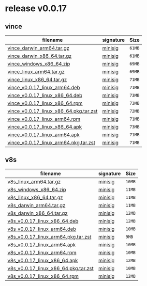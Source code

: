 # release v0.0.17
##  vince
|     filename  |  signature | Size |
| --------------| ----------- | -----|
| [vince_darwin_arm64.tar.gz](https://github.com/vinceanalytics/vince/releases/download/v0.0.17/vince_darwin_arm64.tar.gz) | [minisig](https://github.com/vinceanalytics/vince/releases/download/v0.0.17/vince_darwin_arm64.tar.gz.minisig) | `61MB` |
| [vince_darwin_x86_64.tar.gz](https://github.com/vinceanalytics/vince/releases/download/v0.0.17/vince_darwin_x86_64.tar.gz) | [minisig](https://github.com/vinceanalytics/vince/releases/download/v0.0.17/vince_darwin_x86_64.tar.gz.minisig) | `61MB` |
| [vince_windows_x86_64.zip](https://github.com/vinceanalytics/vince/releases/download/v0.0.17/vince_windows_x86_64.zip) | [minisig](https://github.com/vinceanalytics/vince/releases/download/v0.0.17/vince_windows_x86_64.zip.minisig) | `69MB` |
| [vince_linux_arm64.tar.gz](https://github.com/vinceanalytics/vince/releases/download/v0.0.17/vince_linux_arm64.tar.gz) | [minisig](https://github.com/vinceanalytics/vince/releases/download/v0.0.17/vince_linux_arm64.tar.gz.minisig) | `69MB` |
| [vince_linux_x86_64.tar.gz](https://github.com/vinceanalytics/vince/releases/download/v0.0.17/vince_linux_x86_64.tar.gz) | [minisig](https://github.com/vinceanalytics/vince/releases/download/v0.0.17/vince_linux_x86_64.tar.gz.minisig) | `71MB` |
| [vince_v0.0.17_linux_arm64.deb](https://github.com/vinceanalytics/vince/releases/download/v0.0.17/vince_v0.0.17_linux_arm64.deb) | [minisig](https://github.com/vinceanalytics/vince/releases/download/v0.0.17/vince_v0.0.17_linux_arm64.deb.minisig) | `71MB` |
| [vince_v0.0.17_linux_x86_64.deb](https://github.com/vinceanalytics/vince/releases/download/v0.0.17/vince_v0.0.17_linux_x86_64.deb) | [minisig](https://github.com/vinceanalytics/vince/releases/download/v0.0.17/vince_v0.0.17_linux_x86_64.deb.minisig) | `73MB` |
| [vince_v0.0.17_linux_x86_64.rpm](https://github.com/vinceanalytics/vince/releases/download/v0.0.17/vince_v0.0.17_linux_x86_64.rpm) | [minisig](https://github.com/vinceanalytics/vince/releases/download/v0.0.17/vince_v0.0.17_linux_x86_64.rpm.minisig) | `73MB` |
| [vince_v0.0.17_linux_x86_64.pkg.tar.zst](https://github.com/vinceanalytics/vince/releases/download/v0.0.17/vince_v0.0.17_linux_x86_64.pkg.tar.zst) | [minisig](https://github.com/vinceanalytics/vince/releases/download/v0.0.17/vince_v0.0.17_linux_x86_64.pkg.tar.zst.minisig) | `72MB` |
| [vince_v0.0.17_linux_arm64.rpm](https://github.com/vinceanalytics/vince/releases/download/v0.0.17/vince_v0.0.17_linux_arm64.rpm) | [minisig](https://github.com/vinceanalytics/vince/releases/download/v0.0.17/vince_v0.0.17_linux_arm64.rpm.minisig) | `71MB` |
| [vince_v0.0.17_linux_x86_64.apk](https://github.com/vinceanalytics/vince/releases/download/v0.0.17/vince_v0.0.17_linux_x86_64.apk) | [minisig](https://github.com/vinceanalytics/vince/releases/download/v0.0.17/vince_v0.0.17_linux_x86_64.apk.minisig) | `73MB` |
| [vince_v0.0.17_linux_arm64.apk](https://github.com/vinceanalytics/vince/releases/download/v0.0.17/vince_v0.0.17_linux_arm64.apk) | [minisig](https://github.com/vinceanalytics/vince/releases/download/v0.0.17/vince_v0.0.17_linux_arm64.apk.minisig) | `71MB` |
| [vince_v0.0.17_linux_arm64.pkg.tar.zst](https://github.com/vinceanalytics/vince/releases/download/v0.0.17/vince_v0.0.17_linux_arm64.pkg.tar.zst) | [minisig](https://github.com/vinceanalytics/vince/releases/download/v0.0.17/vince_v0.0.17_linux_arm64.pkg.tar.zst.minisig) | `71MB` |
##  v8s
|     filename  |  signature | Size |
| --------------| ----------- | -----|
| [v8s_linux_arm64.tar.gz](https://github.com/vinceanalytics/vince/releases/download/v0.0.17/v8s_linux_arm64.tar.gz) | [minisig](https://github.com/vinceanalytics/vince/releases/download/v0.0.17/v8s_linux_arm64.tar.gz.minisig) | `10MB` |
| [v8s_windows_x86_64.zip](https://github.com/vinceanalytics/vince/releases/download/v0.0.17/v8s_windows_x86_64.zip) | [minisig](https://github.com/vinceanalytics/vince/releases/download/v0.0.17/v8s_windows_x86_64.zip.minisig) | `11MB` |
| [v8s_linux_x86_64.tar.gz](https://github.com/vinceanalytics/vince/releases/download/v0.0.17/v8s_linux_x86_64.tar.gz) | [minisig](https://github.com/vinceanalytics/vince/releases/download/v0.0.17/v8s_linux_x86_64.tar.gz.minisig) | `11MB` |
| [v8s_darwin_arm64.tar.gz](https://github.com/vinceanalytics/vince/releases/download/v0.0.17/v8s_darwin_arm64.tar.gz) | [minisig](https://github.com/vinceanalytics/vince/releases/download/v0.0.17/v8s_darwin_arm64.tar.gz.minisig) | `11MB` |
| [v8s_darwin_x86_64.tar.gz](https://github.com/vinceanalytics/vince/releases/download/v0.0.17/v8s_darwin_x86_64.tar.gz) | [minisig](https://github.com/vinceanalytics/vince/releases/download/v0.0.17/v8s_darwin_x86_64.tar.gz.minisig) | `12MB` |
| [v8s_v0.0.17_linux_x86_64.deb](https://github.com/vinceanalytics/vince/releases/download/v0.0.17/v8s_v0.0.17_linux_x86_64.deb) | [minisig](https://github.com/vinceanalytics/vince/releases/download/v0.0.17/v8s_v0.0.17_linux_x86_64.deb.minisig) | `12MB` |
| [v8s_v0.0.17_linux_arm64.deb](https://github.com/vinceanalytics/vince/releases/download/v0.0.17/v8s_v0.0.17_linux_arm64.deb) | [minisig](https://github.com/vinceanalytics/vince/releases/download/v0.0.17/v8s_v0.0.17_linux_arm64.deb.minisig) | `10MB` |
| [v8s_v0.0.17_linux_arm64.pkg.tar.zst](https://github.com/vinceanalytics/vince/releases/download/v0.0.17/v8s_v0.0.17_linux_arm64.pkg.tar.zst) | [minisig](https://github.com/vinceanalytics/vince/releases/download/v0.0.17/v8s_v0.0.17_linux_arm64.pkg.tar.zst.minisig) | `9MB` |
| [v8s_v0.0.17_linux_arm64.apk](https://github.com/vinceanalytics/vince/releases/download/v0.0.17/v8s_v0.0.17_linux_arm64.apk) | [minisig](https://github.com/vinceanalytics/vince/releases/download/v0.0.17/v8s_v0.0.17_linux_arm64.apk.minisig) | `10MB` |
| [v8s_v0.0.17_linux_arm64.rpm](https://github.com/vinceanalytics/vince/releases/download/v0.0.17/v8s_v0.0.17_linux_arm64.rpm) | [minisig](https://github.com/vinceanalytics/vince/releases/download/v0.0.17/v8s_v0.0.17_linux_arm64.rpm.minisig) | `10MB` |
| [v8s_v0.0.17_linux_x86_64.apk](https://github.com/vinceanalytics/vince/releases/download/v0.0.17/v8s_v0.0.17_linux_x86_64.apk) | [minisig](https://github.com/vinceanalytics/vince/releases/download/v0.0.17/v8s_v0.0.17_linux_x86_64.apk.minisig) | `12MB` |
| [v8s_v0.0.17_linux_x86_64.pkg.tar.zst](https://github.com/vinceanalytics/vince/releases/download/v0.0.17/v8s_v0.0.17_linux_x86_64.pkg.tar.zst) | [minisig](https://github.com/vinceanalytics/vince/releases/download/v0.0.17/v8s_v0.0.17_linux_x86_64.pkg.tar.zst.minisig) | `10MB` |
| [v8s_v0.0.17_linux_x86_64.rpm](https://github.com/vinceanalytics/vince/releases/download/v0.0.17/v8s_v0.0.17_linux_x86_64.rpm) | [minisig](https://github.com/vinceanalytics/vince/releases/download/v0.0.17/v8s_v0.0.17_linux_x86_64.rpm.minisig) | `12MB` |

